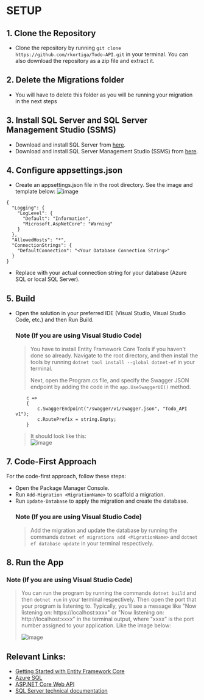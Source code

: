 # SETUP

## 1. Clone the Repository
- Clone the repository by running `git clone https://github.com/rkortiga/Todo-API.git` in your terminal. You can also download the repository as a zip file and extract it.

## 2. Delete the Migrations folder
- You will have to delete this folder as you will be running your migration in the next steps

## 3. Install SQL Server and SQL Server Management Studio (SSMS)
- Download and install SQL Server from [here](https://www.microsoft.com/en-us/sql-server/sql-server-downloads).
- Download and install SQL Server Management Studio (SSMS) from [here](https://learn.microsoft.com/en-us/sql/ssms/download-sql-server-management-studio-ssms?view=sql-server-ver16).

## 4. Configure appsettings.json
- Create an appsettings.json file in the root directory. See the image and template below:
    ![image](https://github.com/rkortiga/Todo-API/assets/125756155/b9f369bd-8bdc-4bb4-9356-92f59dbf088c)

```
{
  "Logging": {
    "LogLevel": {
      "Default": "Information",
      "Microsoft.AspNetCore": "Warning"
    }
  },
  "AllowedHosts": "*",
  "ConnectionStrings": {
    "DefaultConnection": "<Your Database Connection String>"
  }
}
```
- Replace <Your Database Connection String> with your actual connection string for your database (Azure SQL or local SQL Server).

## 5. Build
- Open the solution in your preferred IDE (Visual Studio, Visual Studio Code, etc.) and then Run Build. <br>
    ### Note (If you are using Visual Studio Code)
    > You have to install Entity Framework Core Tools if you haven't done so already. Navigate to the root directory, and then install the tools by running `dotnet tool install --global dotnet-ef` in your terminal.
    > 
    > Next, open the Program.cs file, and specify the Swagger JSON endpoint by adding the code in the `app.UseSwaggerUI()` method.
    >
    ```
        c =>
        {
            c.SwaggerEndpoint("/swagger/v1/swagger.json", "Todo_API v1");
            c.RoutePrefix = string.Empty;
        }
    ```
    > It should look like this: <br>
    > ![image](https://github.com/rkortiga/Todo-API/assets/125756155/85197f14-b85a-44a3-99a5-4da75ddb3a4b)


## 7. Code-First Approach
 For the code-first approach, follow these steps:

- Open the Package Manager Console.
- Run `Add-Migration <MigrationName>` to scaffold a migration.
- Run `Update-Database` to apply the migration and create the database.<br>
    ### Note (If you are using Visual Studio Code)
    > Add the migration and update the database by running the commands `dotnet ef migrations add <MigrationName>` and `dotnet ef database update` in your terminal respectively.

## 8. Run the App

   ### Note (If you are using Visual Studio Code)
   > You can run the program by running the commands `dotnet build` and then `dotnet run` in your terminal respectively.
   > Then open the port that your program is listening to. Typically, you'll see a message like "Now listening on: https://localhost:xxxx" or "Now listening on: http://localhost:xxxx" in the terminal output, where "xxxx" is the port number assigned to your application. Like the image below:
   > 
   > ![image](https://github.com/rkortiga/Todo-API/assets/125756155/d3bea879-33b4-4445-bf3d-9ae9a2ab6196)


## Relevant Links: 
- [Getting Started with Entity Framework Core](https://learn.microsoft.com/en-us/ef/core/get-started/overview/first-app?tabs=netcore-cli)
- [Azure SQL](https://learn.microsoft.com/en-us/azure/azure-sql/database/sql-database-paas-overview?view=azuresql)
- [ASP.NET Core Web API](https://learn.microsoft.com/en-us/aspnet/core/tutorials/first-web-api?view=aspnetcore-8.0&tabs=visual-studio)
- [SQL Server technical documentation](https://learn.microsoft.com/en-us/sql/sql-server/?view=sql-server-ver15)

